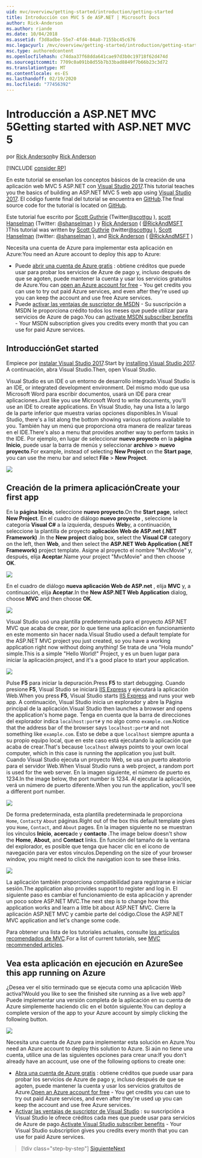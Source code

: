 ```yaml
---
uid: mvc/overview/getting-started/introduction/getting-started
title: Introducción con MVC 5 de ASP.NET | Microsoft Docs
author: Rick-Anderson
ms.author: riande
ms.date: 10/04/2018
ms.assetid: f3d8adbe-55e7-4fd4-84a8-7155bc45c676
msc.legacyurl: /mvc/overview/getting-started/introduction/getting-started
msc.type: authoredcontent
ms.openlocfilehash: c74daa37f68dda641cae97d3b0c19718f62d474d
ms.sourcegitcommit: 7709c0a091b8d55b7b33bad8849f7b66b23c3d72
ms.translationtype: MT
ms.contentlocale: es-ES
ms.lasthandoff: 02/19/2020
ms.locfileid: "77456392"
---
```

# <a name="getting-started-with-aspnet-mvc-5"></a><span data-ttu-id="22fc5-102">Introducción a ASP.NET MVC 5</span><span class="sxs-lookup"><span data-stu-id="22fc5-102">Getting started with ASP.NET MVC 5</span></span>

<span data-ttu-id="22fc5-103">por [Rick Anderson](https://twitter.com/RickAndMSFT)</span><span class="sxs-lookup"><span data-stu-id="22fc5-103">by [Rick Anderson](https://twitter.com/RickAndMSFT)</span></span>

[!INCLUDE [consider RP](../../../../includes/razor.md)]

<span data-ttu-id="22fc5-104">En este tutorial se enseñan los conceptos básicos de la creación de una aplicación web MVC 5 ASP.NET con [Visual Studio 2017](https://visualstudio.microsoft.com/downloads/?utm_medium=microsoft&utm_source=docs.microsoft.com&utm_campaign=button+cta&utm_content=download+vs2017).</span><span class="sxs-lookup"><span data-stu-id="22fc5-104">This tutorial teaches you the basics of building an ASP.NET MVC 5 web app using [Visual Studio 2017](https://visualstudio.microsoft.com/downloads/?utm_medium=microsoft&utm_source=docs.microsoft.com&utm_campaign=button+cta&utm_content=download+vs2017).</span></span> <span data-ttu-id="22fc5-105">El código fuente final del tutorial se encuentra en [GitHub](https://github.com/aspnet/AspNetDocs/tree/master/aspnet/mvc/overview/getting-started/introduction/sample/MvcMovie/MvcMovie).</span><span class="sxs-lookup"><span data-stu-id="22fc5-105">The final source code for the tutorial is located on [GitHub](https://github.com/aspnet/AspNetDocs/tree/master/aspnet/mvc/overview/getting-started/introduction/sample/MvcMovie/MvcMovie).</span></span>

<span data-ttu-id="22fc5-106">Este tutorial fue escrito por [Scott Guthrie](https://weblogs.asp.net/scottgu/) (Twitter[@scottgu](https://twitter.com/scottgu) ), [scott Hanselman](http://www.hanselman.com/blog/) (Twitter: [@shanselman](https://twitter.com/shanselman) ) y [Rick Anderson](https://twitter.com/RickAndMSFT) ( [@RickAndMSFT](https://twitter.com/#!/RickAndMSFT) )</span><span class="sxs-lookup"><span data-stu-id="22fc5-106">This tutorial was written by [Scott Guthrie](https://weblogs.asp.net/scottgu/) (twitter[@scottgu](https://twitter.com/scottgu) ), [Scott Hanselman](http://www.hanselman.com/blog/) (twitter: [@shanselman](https://twitter.com/shanselman) ), and [Rick Anderson](https://twitter.com/RickAndMSFT) ( [@RickAndMSFT](https://twitter.com/#!/RickAndMSFT) )</span></span>

<span data-ttu-id="22fc5-107">Necesita una cuenta de Azure para implementar esta aplicación en Azure:</span><span class="sxs-lookup"><span data-stu-id="22fc5-107">You need an Azure account to deploy this app to Azure:</span></span>

- <span data-ttu-id="22fc5-108">Puede [abrir una cuenta de Azure gratis](https://azure.microsoft.com/pricing/free-trial/?WT.mc_id=A443DD604) : obtiene créditos que puede usar para probar los servicios de Azure de pago y, incluso después de que se agoten, puede mantener la cuenta y usar los servicios gratuitos de Azure.</span><span class="sxs-lookup"><span data-stu-id="22fc5-108">You can [open an Azure account for free](https://azure.microsoft.com/pricing/free-trial/?WT.mc_id=A443DD604) - You get credits you can use to try out paid Azure services, and even after they're used up you can keep the account and use free Azure services.</span></span>
- <span data-ttu-id="22fc5-109">Puede [activar las ventajas de suscriptor de MSDN](https://azure.microsoft.com/pricing/member-offers/msdn-benefits-details/?WT.mc_id=A443DD604) - Su suscripción a MSDN le proporciona crédito todos los meses que puede utilizar para servicios de Azure de pago.</span><span class="sxs-lookup"><span data-stu-id="22fc5-109">You can [activate MSDN subscriber benefits](https://azure.microsoft.com/pricing/member-offers/msdn-benefits-details/?WT.mc_id=A443DD604) - Your MSDN subscription gives you credits every month that you can use for paid Azure services.</span></span>

## <a name="get-started"></a><span data-ttu-id="22fc5-110">Introducción</span><span class="sxs-lookup"><span data-stu-id="22fc5-110">Get started</span></span>

<span data-ttu-id="22fc5-111">Empiece por [instalar Visual Studio 2017](https://visualstudio.microsoft.com/downloads/?utm_medium=microsoft&utm_source=docs.microsoft.com&utm_campaign=button+cta&utm_content=download+vs2017).</span><span class="sxs-lookup"><span data-stu-id="22fc5-111">Start by [installing Visual Studio 2017](https://visualstudio.microsoft.com/downloads/?utm_medium=microsoft&utm_source=docs.microsoft.com&utm_campaign=button+cta&utm_content=download+vs2017).</span></span> <span data-ttu-id="22fc5-112">A continuación, abra Visual Studio.</span><span class="sxs-lookup"><span data-stu-id="22fc5-112">Then, open Visual Studio.</span></span>

<span data-ttu-id="22fc5-113">Visual Studio es un IDE o un entorno de desarrollo integrado.</span><span class="sxs-lookup"><span data-stu-id="22fc5-113">Visual Studio is an IDE, or integrated development environment.</span></span> <span data-ttu-id="22fc5-114">Del mismo modo que usa Microsoft Word para escribir documentos, usará un IDE para crear aplicaciones.</span><span class="sxs-lookup"><span data-stu-id="22fc5-114">Just like you use Microsoft Word to write documents, you'll use an IDE to create applications.</span></span> <span data-ttu-id="22fc5-115">En Visual Studio, hay una lista a lo largo de la parte inferior que muestra varias opciones disponibles.</span><span class="sxs-lookup"><span data-stu-id="22fc5-115">In Visual Studio, there's a list along the bottom showing various options available to you.</span></span> <span data-ttu-id="22fc5-116">También hay un menú que proporciona otra manera de realizar tareas en el IDE.</span><span class="sxs-lookup"><span data-stu-id="22fc5-116">There's also a menu that provides another way to perform tasks in the IDE.</span></span> <span data-ttu-id="22fc5-117">Por ejemplo, en lugar de seleccionar **nuevo proyecto** en la **página Inicio**, puede usar la barra de menús y seleccionar **archivo** > **nuevo proyecto**.</span><span class="sxs-lookup"><span data-stu-id="22fc5-117">For example, instead of selecting **New Project** on the **Start page**, you can use the menu bar and select **File** > **New Project**.</span></span>

![](getting-started/_static/image1.png)

## <a name="create-your-first-app"></a><span data-ttu-id="22fc5-118">Creación de la primera aplicación</span><span class="sxs-lookup"><span data-stu-id="22fc5-118">Create your first app</span></span>

<span data-ttu-id="22fc5-119">En la **página Inicio**, seleccione **nuevo proyecto**.</span><span class="sxs-lookup"><span data-stu-id="22fc5-119">On the **Start page**, select **New Project**.</span></span> <span data-ttu-id="22fc5-120">En el cuadro de diálogo **nuevo proyecto** , seleccione la categoría **Visual C#**  a la izquierda, después **Web**y, a continuación, seleccione la plantilla de proyecto **aplicación Web de ASP.net (.NET Framework)** .</span><span class="sxs-lookup"><span data-stu-id="22fc5-120">In the **New project** dialog box, select the **Visual C#** category on the left, then **Web**, and then select the **ASP.NET Web Application (.NET Framework)** project template.</span></span> <span data-ttu-id="22fc5-121">Asigne al proyecto el nombre "MvcMovie" y, después, elija **Aceptar**.</span><span class="sxs-lookup"><span data-stu-id="22fc5-121">Name your project "MvcMovie" and then choose **OK**.</span></span>

![](getting-started/_static/image2.png)

<span data-ttu-id="22fc5-122">En el cuadro de diálogo **nueva aplicación Web de ASP.net** , elija **MVC** y, a continuación, elija **Aceptar**.</span><span class="sxs-lookup"><span data-stu-id="22fc5-122">In the **New ASP.NET Web Application** dialog, choose **MVC** and then choose **OK**.</span></span>

![](getting-started/_static/image3.png)

<span data-ttu-id="22fc5-123">Visual Studio usó una plantilla predeterminada para el proyecto ASP.NET MVC que acaba de crear, por lo que tiene una aplicación en funcionamiento en este momento sin hacer nada.</span><span class="sxs-lookup"><span data-stu-id="22fc5-123">Visual Studio used a default template for the ASP.NET MVC project you just created, so you have a working application right now without doing anything!</span></span> <span data-ttu-id="22fc5-124">Se trata de una "Hola mundo" simple.</span><span class="sxs-lookup"><span data-stu-id="22fc5-124">This is a simple "Hello World!"</span></span> <span data-ttu-id="22fc5-125">Project, y es un buen lugar para iniciar la aplicación.</span><span class="sxs-lookup"><span data-stu-id="22fc5-125">project, and it's a good place to start your application.</span></span>

![](getting-started/_static/image4.png)

<span data-ttu-id="22fc5-126">Pulse **F5** para iniciar la depuración.</span><span class="sxs-lookup"><span data-stu-id="22fc5-126">Press **F5** to start debugging.</span></span> <span data-ttu-id="22fc5-127">Cuando presione **F5**, Visual Studio se iniciará [IIS Express](/iis/extensions/introduction-to-iis-express/iis-express-overview) y ejecutará la aplicación Web.</span><span class="sxs-lookup"><span data-stu-id="22fc5-127">When you press **F5**, Visual Studio starts [IIS Express](/iis/extensions/introduction-to-iis-express/iis-express-overview) and runs your web app.</span></span> <span data-ttu-id="22fc5-128">A continuación, Visual Studio inicia un explorador y abre la Página principal de la aplicación.</span><span class="sxs-lookup"><span data-stu-id="22fc5-128">Visual Studio then launches a browser and opens the application's home page.</span></span> <span data-ttu-id="22fc5-129">Tenga en cuenta que la barra de direcciones del explorador indica `localhost:port#` y no algo como `example.com`.</span><span class="sxs-lookup"><span data-stu-id="22fc5-129">Notice that the address bar of the browser says `localhost:port#` and not something like `example.com`.</span></span> <span data-ttu-id="22fc5-130">Esto se debe a que `localhost` siempre apunta a su propio equipo local, que en este caso está ejecutando la aplicación que acaba de crear.</span><span class="sxs-lookup"><span data-stu-id="22fc5-130">That's because `localhost` always points to your own local computer, which in this case is running the application you just built.</span></span> <span data-ttu-id="22fc5-131">Cuando Visual Studio ejecuta un proyecto Web, se usa un puerto aleatorio para el servidor Web.</span><span class="sxs-lookup"><span data-stu-id="22fc5-131">When Visual Studio runs a web project, a random port is used for the web server.</span></span> <span data-ttu-id="22fc5-132">En la imagen siguiente, el número de puerto es 1234.</span><span class="sxs-lookup"><span data-stu-id="22fc5-132">In the image below, the port number is 1234.</span></span> <span data-ttu-id="22fc5-133">Al ejecutar la aplicación, verá un número de puerto diferente.</span><span class="sxs-lookup"><span data-stu-id="22fc5-133">When you run the application, you'll see a different port number.</span></span>

![](getting-started/_static/image5.png)

<span data-ttu-id="22fc5-134">De forma predeterminada, esta plantilla predeterminada le proporciona `Home`, `Contact`y `About` páginas.</span><span class="sxs-lookup"><span data-stu-id="22fc5-134">Right out of the box this default template gives you `Home`, `Contact`, and `About` pages.</span></span> <span data-ttu-id="22fc5-135">En la imagen siguiente no se muestran los vínculos **Inicio**, **acerca**de y **contacto** .</span><span class="sxs-lookup"><span data-stu-id="22fc5-135">The image below doesn't show the **Home**, **About**, and **Contact** links.</span></span> <span data-ttu-id="22fc5-136">En función del tamaño de la ventana del explorador, es posible que tenga que hacer clic en el icono de navegación para ver estos vínculos.</span><span class="sxs-lookup"><span data-stu-id="22fc5-136">Depending on the size of your browser window, you might need to click the navigation icon to see these links.</span></span>

![](getting-started/_static/image6.png)

<span data-ttu-id="22fc5-137">La aplicación también proporciona compatibilidad para registrarse e iniciar sesión.</span><span class="sxs-lookup"><span data-stu-id="22fc5-137">The application also provides support to register and log in.</span></span> <span data-ttu-id="22fc5-138">El siguiente paso es cambiar el funcionamiento de esta aplicación y aprender un poco sobre ASP.NET MVC.</span><span class="sxs-lookup"><span data-stu-id="22fc5-138">The next step is to change how this application works and learn a little bit about ASP.NET MVC.</span></span> <span data-ttu-id="22fc5-139">Cierre la aplicación ASP.NET MVC y cambie parte del código.</span><span class="sxs-lookup"><span data-stu-id="22fc5-139">Close the ASP.NET MVC application and let's change some code.</span></span>

<span data-ttu-id="22fc5-140">Para obtener una lista de los tutoriales actuales, consulte [los artículos recomendados de MVC](../mvc-learning-sequence.md).</span><span class="sxs-lookup"><span data-stu-id="22fc5-140">For a list of current tutorials, see [MVC recommended articles](../mvc-learning-sequence.md).</span></span>

## <a name="see-this-app-running-on-azure"></a><span data-ttu-id="22fc5-141">Vea esta aplicación en ejecución en Azure</span><span class="sxs-lookup"><span data-stu-id="22fc5-141">See this app running on Azure</span></span>

<span data-ttu-id="22fc5-142">¿Desea ver el sitio terminado que se ejecuta como una aplicación Web activa?</span><span class="sxs-lookup"><span data-stu-id="22fc5-142">Would you like to see the finished site running as a live web app?</span></span> <span data-ttu-id="22fc5-143">Puede implementar una versión completa de la aplicación en su cuenta de Azure simplemente haciendo clic en el botón siguiente.</span><span class="sxs-lookup"><span data-stu-id="22fc5-143">You can deploy a complete version of the app to your Azure account by simply clicking the following button.</span></span>

[![](https://azuredeploy.net/deploybutton.png)](https://azuredeploy.net/?repository=https://github.com/aspnet/AspNetDocs/tree/master/aspnet/mvc/overview/getting-started/introduction/sample/MvcMovie&amp;WT.mc_id=deploy_azure_aspnet)

<span data-ttu-id="22fc5-144">Necesita una cuenta de Azure para implementar esta solución en Azure.</span><span class="sxs-lookup"><span data-stu-id="22fc5-144">You need an Azure account to deploy this solution to Azure.</span></span> <span data-ttu-id="22fc5-145">Si aún no tiene una cuenta, utilice una de las siguientes opciones para crear una:</span><span class="sxs-lookup"><span data-stu-id="22fc5-145">If you don't already have an account, use one of the following options to create one:</span></span>

- <span data-ttu-id="22fc5-146">[Abra una cuenta de Azure gratis](https://azure.microsoft.com/pricing/free-trial/?WT.mc_id=A443DD604) : obtiene créditos que puede usar para probar los servicios de Azure de pago y, incluso después de que se agoten, puede mantener la cuenta y usar los servicios gratuitos de Azure.</span><span class="sxs-lookup"><span data-stu-id="22fc5-146">[Open an Azure account for free](https://azure.microsoft.com/pricing/free-trial/?WT.mc_id=A443DD604) - You get credits you can use to try out paid Azure services, and even after they're used up you can keep the account and use free Azure services.</span></span>
- <span data-ttu-id="22fc5-147">[Activar las ventajas de suscriptor de Visual Studio](https://azure.microsoft.com/pricing/member-offers/credit-for-visual-studio-subscribers) : su suscripción a Visual Studio le ofrece créditos cada mes que puede usar para servicios de Azure de pago.</span><span class="sxs-lookup"><span data-stu-id="22fc5-147">[Activate Visual Studio subscriber benefits](https://azure.microsoft.com/pricing/member-offers/credit-for-visual-studio-subscribers) - Your Visual Studio subscription gives you credits every month that you can use for paid Azure services.</span></span>

> [!div class="step-by-step"]
> [<span data-ttu-id="22fc5-148">Siguiente</span><span class="sxs-lookup"><span data-stu-id="22fc5-148">Next</span></span>](adding-a-controller.md)
